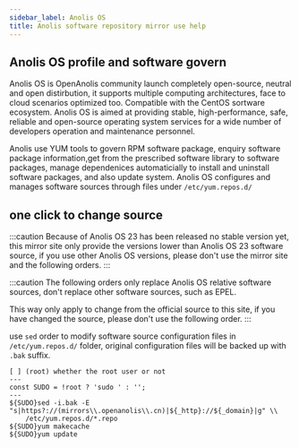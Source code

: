 ```yaml
---
sidebar_label: Anolis OS
title: Anolis software repository mirror use help
---
```


## Anolis OS profile and software govern

Anolis OS is OpenAnolis community launch completely open-source, neutral and open distirbution, it supports
multiple computing architectures, face to cloud scenarios optimized too. Compatible with the CentOS sortware
ecosystem. Anolis OS is aimed at providing stable, high-performance, safe, reliable and open-source operating
system services for a wide number of developers operation and maintenance personnel.


Anolis use YUM tools to govern RPM software package, enquiry software package information,get from the prescribed software library to software packages, manage dependenices automaticially to install and uninstall software 
packages, and also update system. Anolis OS configures and manages software sources through files under `/etc/yum.repos.d/`

## one click to change source

:::caution
Because of Anolis OS 23 has been released no stable version yet, this mirror site only provide the versions lower
than Anolis OS 23 software source, if you use other Anolis OS versions, please don't use the mirror site and the following orders.
:::

:::caution
The following orders only replace Anolis OS relative software sources, don't replace other software sources,
such as EPEL.

This way only apply to change from the official source to this site, if you have changed the source, please
don't use the following order.
:::


use `sed` order to modify software source configuration files in `/etc/yum.repos.d/` folder, original 
configuration files will be backed up with `.bak` suffix.

```shell varcode
[ ] (root) whether the root user or not
---
const SUDO = !root ? 'sudo ' : '';
---
${SUDO}sed -i.bak -E "s|https?://(mirrors\\.openanolis\\.cn)|${_http}://${_domain}|g" \\
    /etc/yum.repos.d/*.repo
${SUDO}yum makecache
${SUDO}yum update
```













